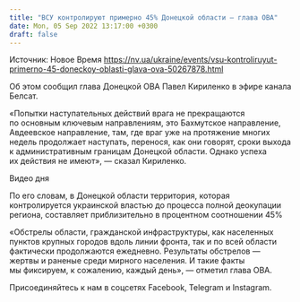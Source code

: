 ```yaml
---
title: "ВСУ контролируют примерно 45% Донецкой области — глава ОВА"
date: Mon, 05 Sep 2022 13:17:00 +0300
draft: false
---
```

Источник: Новое Время https://nv.ua/ukraine/events/vsu-kontroliruyut-primerno-45-doneckoy-oblasti-glava-ova-50267878.html


Об этом сообщил глава Донецкой ОВА Павел Кириленко в эфире канала Белсат.

«Попытки наступательных действий врага не прекращаются по основным ключевым направлениям, это Бахмутское направление, Авдеевское направление, там, где враг уже на протяжение многих недель продолжает наступать, перенося, как они говорят, сроки выхода к административным границам Донецкой области. Однако успеха их действия не имеют», — сказал Кириленко.

 Видео дня   

По его словам, в Донецкой области территория, которая контролируется украинской властью до процесса полной деокупации региона, составляет приблизительно в процентном соотношении 45%

«Обстрелы области, гражданской инфраструктуры, как населенных пунктов крупных городов вдоль линии фронта, так и по всей области фактически продолжаются ежедневно. Результаты обстрелов — жертвы и раненые среди мирного населения. И такие факты мы фиксируем, к сожалению, каждый день», — отметил глава ОВА.

Присоединяйтесь к нам в соцсетях Facebook, Telegram и Instagram.
